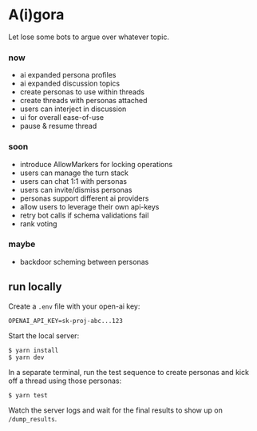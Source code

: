 # A(i)gora

Let lose some bots to argue over whatever topic.

### now

- ai expanded persona profiles
- ai expanded discussion topics
- create personas to use within threads
- create threads with personas attached
- users can interject in discussion
- ui for overall ease-of-use
- pause & resume thread

### soon

- introduce AllowMarkers for locking operations
- users can manage the turn stack
- users can chat 1:1 with personas
- users can invite/dismiss personas
- personas support different ai providers
- allow users to leverage their own api-keys
- retry bot calls if schema validations fail
- rank voting

### maybe

- backdoor scheming between personas

## run locally

Create a `.env` file with your open-ai key:

```
OPENAI_API_KEY=sk-proj-abc...123
```

Start the local server:

```
$ yarn install
$ yarn dev
```

In a separate terminal, run the test sequence to create personas and kick off a thread using those personas:

```
$ yarn test
```

Watch the server logs and wait for the final results to show up on `/dump_results`.
